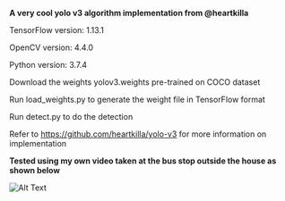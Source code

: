 **A very cool yolo v3 algorithm implementation from @heartkilla**

TensorFlow version: 1.13.1

OpenCV version: 4.4.0

Python version: 3.7.4

Download the weights yolov3.weights pre-trained on COCO dataset

Run load_weights.py to generate the weight file in TensorFlow format

Run detect.py to do the detection

Refer to https://github.com/heartkilla/yolo-v3 for more information on implementation

**Tested using my own video taken at the bus stop outside the house as shown below**

![Alt Text](https://github.com/lxy000719/yolo-v3/blob/master/detections/detections.gif)


